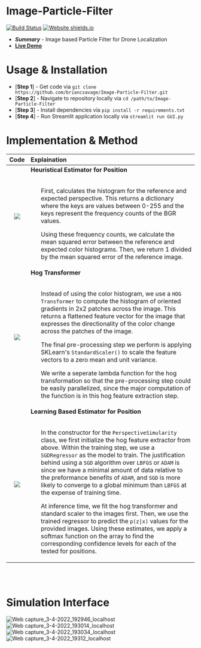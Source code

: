 # Image-Particle-Filter

[![Build Status](https://travis-ci.org/briancsavage/image-particle-filter.svg?branch=master)](https://travis-ci.org/briancsavage/image-particle-filter)
[![Website shields.io](https://img.shields.io/website-up-down-green-red/http/shields.io.svg)](https://share.streamlit.io/briancsavage/image-particle-filter/GUI.py#drone-simulation)

* ***Summary*** - Image based Particle Filter for Drone Localization
* [**Live Demo**](https://share.streamlit.io/briancsavage/image-particle-filter/GUI.py#drone-simulation)


# Usage & Installation
* [**Step 1**] - Get code via `git clone https://github.com/briancsavage/Image-Particle-Filter.git`
* [**Step 2**] - Navigate to repository locally via `cd /path/to/Image-Particle-Filter`
* [**Step 3**] - Install dependencies via `pip install -r requirements.txt`
* [**Step 4**] - Run Streamlit application locally via `streamlit run GUI.py`


# Implementation & Method

| Code | Explaination |
|:----:|:-------------|
| <img src="https://user-images.githubusercontent.com/47962267/161453030-69b3040a-175a-4d56-8db5-810d0f37ac44.png"> | <b>Heuristical Estimator for Position</b> <br/><br/> <ul> First, calculates the histogram for the reference and expected perspective. This returns a dictionary where the keys are values between 0-255 and the keys represent the frequency counts of the BGR values. </ul><ul> Using these frequency counts, we calculate the mean squared error between the reference and expected color histograms. Then, we return 1 divided by the mean squared error of the reference image.  </ul> |
| <img src="https://user-images.githubusercontent.com/47962267/161453132-533e876d-238e-491a-8d18-cd67104f92a9.png"> | <b>Hog Transformer</b> <br/><br/> <ul> Instead of using the color histogram, we use a `HOG Transformer` to compute the histogram of oriented gradients in 2x2 patches across the image. This returns a flattened feature vector for the image that expresses the directionality of the color change across the patches of the image. </ul> <ul> The final pre-processing step we perform is applying SKLearn's `StandardScaler()` to scale the feature vectors to a zero mean and unit variance. </ul><ul> We write a seperate lambda function for the hog transformation so that the pre-processing step could be easily parallelized, since the major computation of the function is in this hog feature extraction step.  |
| <img src="https://user-images.githubusercontent.com/47962267/161453137-c529feef-248b-4ed3-8fd6-71354592d8a1.png"> | <b>Learning Based Estimator for Position</b> <br/><br/> <ul> In the constructor for the `PerspectiveSimularity` class, we first initialize the hog feature extractor from above. Within the training step, we use a `SGDRegressor` as the model to train. The justification behind using a `SGD` algorithm over `LBFGS` or `ADAM` is since we have a minimal amount of data relative to the preformance benefits of `ADAM`, and `SGD` is more likely to converge to a global minimum than `LBFGS` at the expense of training time. </ul> <ul> At inference time, we fit the hog transformer and standard scaler to the images first. Then, we use the trained regressor to predict the `p(z\|x)` values for the provided images. Using these estimates, we apply a softmax function on the array to find the corresponding confidence levels for each of the tested for positions. |

<br><br>

# Simulation Interface

![Web capture_3-4-2022_192946_localhost](https://user-images.githubusercontent.com/47962267/161453642-2b407749-16b5-4851-a491-1d9a83bee303.jpeg)
![Web capture_3-4-2022_193014_localhost](https://user-images.githubusercontent.com/47962267/161453644-49d95e0d-896e-4e30-b8b0-eaed702e2544.jpeg)
![Web capture_3-4-2022_193034_localhost](https://user-images.githubusercontent.com/47962267/161453647-0e4b25cf-6b3d-41ef-8db3-b2692b968aad.jpeg)
![Web capture_3-4-2022_19312_localhost](https://user-images.githubusercontent.com/47962267/161453653-121bd4d8-3d96-439e-8cd1-8c5ec73cb162.jpeg)




